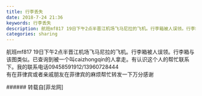 ```yaml
---
title: 行李丢失
date: 2018-7-24 21:36
keywords: 行李丢失
description: ️航班mf817 19日下午2点半晋江机场飞马尼拉的飞机。行李箱被人误领。行李箱与该图类似。已查询到被一个叫caizhongqin的人拿走。有认识这个人的帮忙联系下。我的联系电话09458591912/13960728444️有在菲律宾或者亲戚朋友在菲律宾的麻烦帮忙转发一下万分感谢
categories: sharing
---
```

<td class="t_f" id="postmessage_1547809">

️航班mf817 19日下午2点半晋江机场飞马尼拉的飞机。行李箱被人误领。行李箱与该图类似。已查询到被一个叫caizhongqin的人拿走。有认识这个人的帮忙联系下。我的联系电话09458591912/13960728444<br/>
️有在菲律宾或者亲戚朋友在菲律宾的麻烦帮忙转发一下万分感谢<br/>
</td>
###### 转载自[菲龙网]